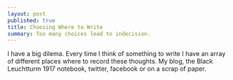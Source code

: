 ```yaml
---
layout: post
published: true
title: Choosing Where to Write
summary: Too many choices lead to indecision.
---
```


I have a big dilema. Every time I think of something to write I have an array of different places where to record these thoughts. My blog, the Black Leuchtturm 1917 notebook, twitter, facebook or on a scrap of paper.